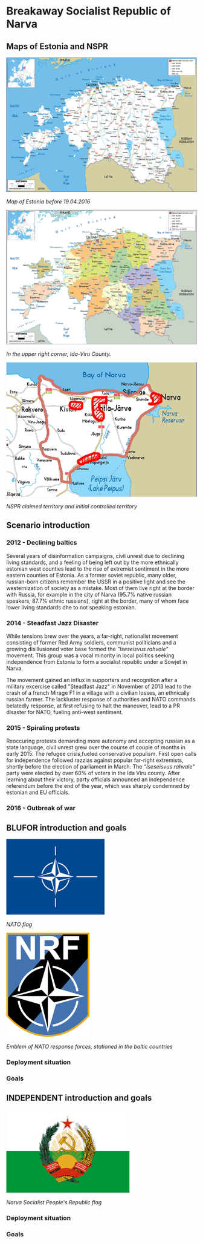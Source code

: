 # Breakaway Socialist Republic of Narva

## Maps of Estonia and NSPR

<img src="ressources/estonia_prewar.png"  width="550" height="355">

*Map of Estonia before 19.04.2016*

<img src="ressources/estonia_political_map.png"  width="550" height="355">

*In the upper right corner, Ida-Viru County.*

<img src="ressources/estonia-post-2015.png"  width="550" height="355">

*NSPR claimed territory and initial controlled territory*

## Scenario introduction

### 2012 - Declining baltics

Several years of disinformation campaigns, civil unrest due to declining living
standards, and a feeling of being left out by the more ethnically estonian west
counties lead to the rise of extremist sentiment in the more eastern counties
of Estonia. As a former soviet republic, many older, russian-born citizens
remember the USSR in a positive light and see the westernization of society as
a mistake. Most of them live right at the border with Russia, for example in
the city of Narva (95.7% native russian speakers, 87.7% ethnic russians), right
at the border, many of whom face lower living standards dhe to not speaking estonian.

### 2014 - Steadfast Jazz Disaster

While tensions brew over the years, a far-right, nationalist movement consisting
of former Red Army soldiers, communist politicians and a growing disillusioned
voter base formed the *"Iseseisvus rahvale"* movement. This group was a vocal
minority in local politics seeking independence from Estonia to form a socialist
republic under a Sowjet in Narva.

The movement gained an influx in supporters and recognition after a military
excercise called "Steadfast Jazz" in November of 2013 lead to the crash of a
french Mirage F1 in a village with a civilian losses, an ethnically russian
farmer. The lackluster response of authorities and NATO commands belatedly
response, at first refusing to halt the maneuver, lead to a PR disaster for
NATO, fueling anti-west sentiment.

### 2015 - Spiraling protests

Reoccuring protests demanding more autonomy and accepting russian as a state
language, civil unrest grew over the course of couple of months in early 2015.
The refugee crisis,fueled conservative populism. First open calls for independence 
followed razzias against popular far-right extremists, shortly before the election
of parliament in March. The *"Iseseisvus rahvale"* party were elected by over 60% of
voters in the Ida Viru county. After learning about their victory, party officials
announced an independence referendum before the end of the year, which was sharply
condemned by estonian and EU officials.

### 2016 - Outbreak of war

## BLUFOR introduction and goals

<img src="ressources/nato.png"  width="260" height="200">

*NATO flag*

<img src="ressources/NRF%20emblem.png"  width="220" height="275">

*Emblem of NATO response forces, stationed in the baltic countries*

### Deployment situation

### Goals

## INDEPENDENT introduction and goals

<img src="ressources/NSPR%20flag.png"  width="326" height="220">

*Narva Socialist People's Republic flag*

### Deployment situation

### Goals
